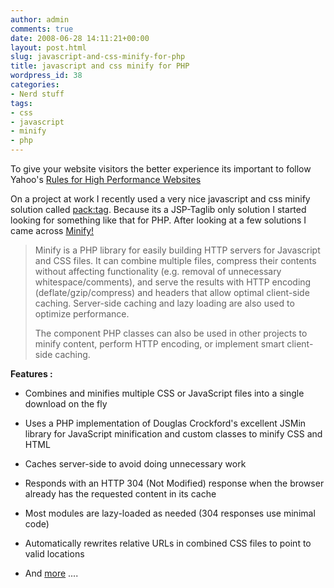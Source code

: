 ```yaml
---
author: admin
comments: true
date: 2008-06-28 14:11:21+00:00
layout: post.html
slug: javascript-and-css-minify-for-php
title: javascript and css minify for PHP
wordpress_id: 38
categories:
- Nerd stuff
tags:
- css
- javascript
- minify
- php
---
```


To give your website visitors the better experience its important to follow Yahoo's [Rules for High Performance Websites
](http://developer.yahoo.com/performance/index.html#rules)

On a project at work I recently used a very nice javascript and css minify solution called [pack:tag](http://www.galan.de/projects/packtag). Because its a JSP-Taglib only solution I started looking for something like that for PHP. After looking at a few solutions I came across [Minify!](http://code.google.com/p/minify/)


<blockquote>Minify is a PHP library for easily building HTTP servers for Javascript and CSS files. It can combine multiple files, compress their contents without affecting functionality (e.g. removal of unnecessary whitespace/comments), and serve the results with HTTP encoding (deflate/gzip/compress) and headers that allow optimal client-side caching. Server-side caching and lazy loading are also used to optimize performance.

The component PHP classes can also be used in other projects to minify content, perform HTTP encoding, or implement smart client-side caching.</blockquote>


**Features :**



	
  * Combines and minifies multiple CSS or JavaScript files into a single download on the fly

	
  * Uses a PHP implementation of Douglas Crockford's excellent JSMin library for JavaScript minification and custom classes to minify CSS and HTML

	
  * Caches server-side to avoid doing unnecessary work

	
  * Responds with an HTTP 304 (Not Modified) response when the browser already has the requested content in its cache

	
  * Most modules are lazy-loaded as needed (304 responses use minimal code)

	
  * Automatically rewrites relative URLs in combined CSS files to point to valid locations

	
  * And [more](http://code.google.com/p/minify/) ....


